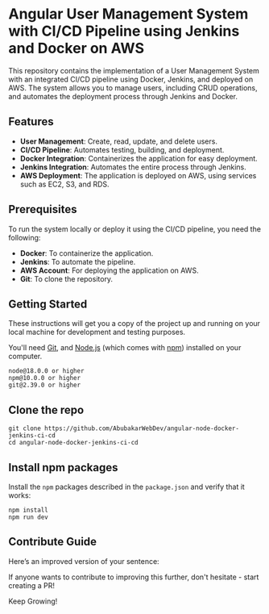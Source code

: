 # Angular User Management System with CI/CD Pipeline using Jenkins and Docker on AWS

This repository contains the implementation of a User Management System with an integrated CI/CD pipeline using Docker, Jenkins, and deployed on AWS. The system allows you to manage users, including CRUD operations, and automates the deployment process through Jenkins and Docker.

## Features
- **User Management**: Create, read, update, and delete users.
- **CI/CD Pipeline**: Automates testing, building, and deployment.
- **Docker Integration**: Containerizes the application for easy deployment.
- **Jenkins Integration**: Automates the entire process through Jenkins.
- **AWS Deployment**: The application is deployed on AWS, using services such as EC2, S3, and RDS.

## Prerequisites
To run the system locally or deploy it using the CI/CD pipeline, you need the following:

- **Docker**: To containerize the application.
- **Jenkins**: To automate the pipeline.
- **AWS Account**: For deploying the application on AWS.
- **Git**: To clone the repository.

## Getting Started

These instructions will get you a copy of the project up and running on your local machine for development and testing purposes.

You'll need [Git](https://git-scm.com), and [Node.js](https://nodejs.org/en/download/) (which comes with [npm](http://npmjs.com)) installed on your computer.

```
node@18.0.0 or higher
npm@10.0.0 or higher
git@2.39.0 or higher
```

## Clone the repo

```shell
git clone https://github.com/AbubakarWebDev/angular-node-docker-jenkins-ci-cd
cd angular-node-docker-jenkins-ci-cd
```

## Install npm packages

Install the `npm` packages described in the `package.json` and verify that it works:

```shell
npm install
npm run dev
```

## Contribute Guide

Here’s an improved version of your sentence:

If anyone wants to contribute to improving this further, don't hesitate - start creating a PR!

Keep Growing!


